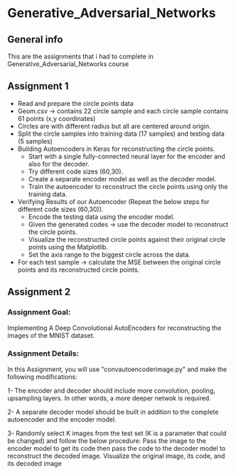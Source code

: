 # Generative_Adversarial_Networks

## General info
This are the assignments that i had to complete in Generative_Adversarial_Networks course

## Assignment 1
- Read and prepare the circle points data 
- Geom.csv -> contains 22 circle sample and each circle sample contains 61 points (x,y coordinates) 
- Circles are with different radius but all are centered around origin. 
- Split the circle samples into training data (17 samples) and testing data (5 samples) 
- Building Autoencoders in Keras for reconstructing the circle points.  
    - Start with a single fully-connected neural layer for the encoder and also for the decoder. 
    - Try different code sizes (60,30). 
    - Create a separate encoder model as well as the decoder model. 
    - Train the autoencoder to reconstruct the circle points using only the training data.
- Verifying Results of our Autoencoder (Repeat the below steps for different code sizes (60,30)). 
    - Encode the testing data using the encoder model. 
    - Given the generated codes -> use the decoder model to reconstruct the circle points. 
    - Visualize the reconstructed circle points against their original circle points using the Matplotlib. 
    - Set the axis range to the biggest circle across the data. 
- For each test sample -> calculate the MSE between the original circle points and its reconstructed circle points.

## Assignment 2
### Assignment Goal:
Implementing A Deep Convolutional AutoEncoders for reconstructing the images of the MNIST dataset.

### Assignment Details:
In this Assignment, you will use "convautoencoderimage.py" and make the following modifications:

1- The encoder and decoder should include more convolution, pooling, upsampling layers. In other words, a more deeper netwok is required.

2- A separate decoder model should be built in addition to the complete autoencoder and the encoder model.

3- Randomly select K images from the test set (K is a parameter that could be changed) and follow the below procedure:
Pass the image to the encoder model to get its code then pass the code to the decoder model to reconstruct the decoded image.
Visualize the original image, its code, and its decoded image
